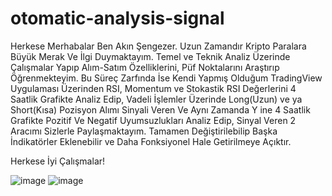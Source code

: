 # otomatic-analysis-signal

Herkese Merhabalar Ben Akın Şengezer. Uzun Zamandır Kripto Paralara Büyük Merak Ve İlgi Duymaktayım. Temel ve Teknik Analiz Üzerinde Çalışmalar Yapıp Alım-Satım Özelliklerini, Püf Noktalarını Araştırıp Öğrenmekteyim. Bu Süreç Zarfında İse Kendi Yapmış Olduğum TradingView Uygulaması Üzerinden RSI, Momentum ve Stokastik RSI Değerlerini 4 Saatlik Grafikte Analiz Edip, Vadeli İşlemler Üzerinde Long(Uzun) ve ya Short(Kısa) Pozisyon Alımı Sinyali Veren Ve Aynı Zamanda Y
ine 4 Saatlik Grafikte Pozitif Ve Negatif Uyumsuzlukları Analiz Edip, Sinyal Veren 2 Aracımı Sizlerle Paylaşmaktayım. Tamamen Değiştirilebilip Başka İndikatörler Eklenebilir ve Daha Fonksiyonel Hale Getirilmeye Açıktır.

Herkese İyi Çalışmalar!

![image](https://github.com/akhins/otomatic-analysis-signal/assets/62113484/f2fc69db-1ff4-4593-abdc-d1a1ea8bb96b)
![image](https://github.com/akhins/otomatic-analysis-signal/assets/62113484/c6a93b9f-ea77-4fa5-9a09-73a4df9fc5bf)
